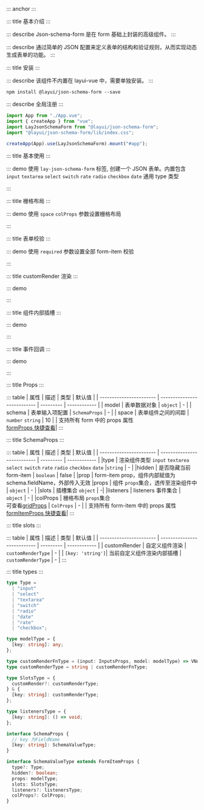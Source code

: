 ::: anchor
:::

::: title 基本介绍
:::

::: describe Json-schema-form 是在 form 基础上封装的高级组件。
:::

::: describe 通过简单的 JSON 配置来定义表单的结构和验证规则，从而实现动态生成表单的功能。
:::

::: title 安装
:::

::: describe 该组件不内置在 layui-vue 中，需要单独安装。
:::

```
npm install @layui/json-schema-form --save
```

::: describe 全局注册
:::

```js
import App from "./App.vue";
import { createApp } from "vue";
import LayJsonSchemaForm from "@layui/json-schema-form";
import "@layui/json-schema-form/lib/index.css";

createApp(App).use(LayJsonSchemaForm).mount("#app");
```

::: title 基本使用
:::

::: demo 使用 `lay-json-schema-form` 标签, 创建一个 JSON 表单。内置包含 `input` `textarea` `select` `switch` `rate` `radio` `checkbox` `date` 通用 type 类型

<template>
  <lay-json-schema-form :model="form" :schema="schema1" ></lay-json-schema-form>
  <lay-button type="primary" @click="submit1">提交</lay-button>
</template>

<script setup>
import { ref, reactive } from 'vue';
import { layer } from '@layui/layer-vue'

const form = reactive({
  name: '凡凡',
  password: '',
  like: '',
  textarea: '',
  switch: true,
  date: '',
  rate: 0,
  radio: 0,
  checkbox: [0]
})

const schema1 = reactive({
  name: {
    label: '姓名',
    type: 'input',
    props: {
      type: 'text',
      placeholder: '请输入姓名',
    }
  },
  password: {
    label: '密码',
    type: 'input',
    props: {
      autocomplete: "off",
      type: 'password',
      placeholder: '请输入密码',
    }
  },
  like: {
    label: '爱好',
    type: 'select',
    props: {
      options: [
        { label: '唱', value: '1' },
        { label: '跳', value: '2' },
        { label: 'rap', value: '3' },
        { label: '篮球', value: '4' }
      ],
      placeholder: '请选择爱好',
    }
  },
  remark: {
    label: '备注',
    type: 'textarea',
    props: {
      placeholder: '请输入备注',
    }
  },
  switch: {
    label: '备注',
    type: 'switch',
    props: {
    }
  },
  rate: {
    label: '评分',
    type: 'rate',
    props: {
    }
  },
  date: {
    label: '日期-date',
    type: 'date',
    props: {
      type: 'date'
    }
  },
  date1: {
    label: '日期-datetime',
    type: 'date',
    props: {
      type: 'datetime'
    }
  },
  radio: {
    label: '单选',
    type: 'radio',
    props: {
      options: [
        {
          label: "运动",
          value: 0,
        },
        {
          label: "编码",
          value: 1,
        },
        {
          label: "运动",
          value: 2,
        },
      ],
    }
  },
  radio1: {
    label: '单选-button',
    type: 'radio',
    props: {
      button: true,
      options: [
        {
          label: "运动",
          value: 0,
        },
        {
          label: "编码",
          value: 1,
        },
        {
          label: "运动",
          value: 2,
        },
      ],
    }
  },
  checkbox: {
    label: '多选',
    type: 'checkbox',
    props: {
      options: [
        {
          label: "运动",
          value: 0,
          skin: "primary"
        },
        {
          label: "编码",
          value: 1,
        },
        {
          label: "运动",
          value: 2,
        },
      ],
    }
  },
})


const submit1 = () => {
  layer.msg(`${JSON.stringify(form)}`, { time: 2000 });
}
</script>

:::

::: title 栅格布局
:::

::: demo 使用 `space` `colProps` 参数设置栅格布局

<template>
  <lay-json-schema-form :space="space" :schema="schema2"></lay-json-schema-form>
</template>

<script setup>
import {ref, reactive} from 'vue'

const space = ref(20)

const schema2 = reactive({
  text1: {
    label: '栅格布局12',
    type: 'input',
    props: {
      type: 'text',
      placeholder: '请输入姓名',
    },
    colProps: {
      md: 12
    }
  },
  text2: {
    label: '栅格布局12',
    type: 'input',
    props: {
      type: 'text',
      placeholder: '请输入姓名',
    },
    colProps: {
      md: 12
    }
  },
  text3: {
    label: '栅格布局6',
    type: 'input',
    props: {
      type: 'text',
      placeholder: '请输入姓名',
    },
    colProps: {
      md: 6
    }
  },
  text4: {
    label: '栅格布局6',
    type: 'input',
    props: {
      type: 'text',
      placeholder: '请输入姓名',
    },
    colProps: {
      md: 6
    }
  },
  text5: {
    label: '栅格布局6',
    type: 'input',
    props: {
      type: 'text',
      placeholder: '请输入姓名',
    },
    colProps: {
      md: 6
    }
  },
  text6: {
    label: '栅格布局6',
    type: 'input',
    props: {
      type: 'text',
      placeholder: '请输入姓名',
    },
    colProps: {
      md: 6
    }
  },
})

</script>

:::

::: title 表单校验
:::

::: demo 使用 `required` 参数设置全部 form-item 校验

<template>
  <lay-json-schema-form ref="formRef3" :model="form3" :schema="schema3" required></lay-json-schema-form>
   <div style="text-align: center">
    <lay-button @click="submit3" type="primary">提交</lay-button>
    <lay-button @click="reset3">重置表单</lay-button>
    <lay-button @click="clear3">清除校验</lay-button>
  </div>
</template>

<script setup>
import {ref, reactive} from 'vue'
const formRef3 = ref()

const form3 = reactive({
  name: '',
  password: '',
})

const schema3 = reactive({
  name: {
    label: '姓名',
    type: 'input',
    props: {
      type: 'text',
      placeholder: '请输入姓名',
    }
  },
  password: {
    label: '密码',
    type: 'input',
    props: {
      type: 'password',
      autocomplete: "off",
      placeholder: '请输入密码',
    }
  },
})

const submit3 = () => {
  formRef3.value.validate()
}

const reset3 = () => {
  formRef3.value.resetFields()
}

const clear3 = () => {
  formRef3.value.clearValidate()
}
</script>

:::

::: title customRender 渲染
:::

::: demo

<template>
  <lay-json-schema-form :model="form4" :schema="schema4">
    <template #string="{schemaValue, model}">
      <lay-input>
        <template #suffix>
          input后置插槽
        </template>
      </lay-input>
    </template>
  </lay-json-schema-form>
</template>

<script setup>
import {ref, reactive, h} from 'vue'

const form4 = reactive({
  customRender1: 'string'
})

const schema4 = reactive({
  customRender1: {
    label: '参数为string',
    slots: {
      customRender: 'string'
    }
  },
  customRender2: {
    label: '参数为function',
    slots: {
      customRender: (schemaValue, model) => h('div', {style: 'height: 200px;background-color: var(--button-primary-background-color);'}, [h('p', {}, 'schemaValue: ' + JSON.stringify(schemaValue)), h('p', {}, 'model: ' + JSON.stringify(model))])
    }
  },
  
})

</script>

:::

::: title 组件内部插槽
:::

::: demo

<template>
  <lay-json-schema-form :model="form7" :schema="schema7">
    <template #inputPrepend="{ disabled }">
      disabled: {{ disabled }} input前置插槽
    </template>
    <template #inputSuffix> input后置插槽 </template>
    <template #selectHeader>
      <div style="padding: 10px">
        <lay-checkbox
          v-model="checkboxValue"
          skin="primary"
          :isIndeterminate="isIndeterminate"
          @change="hanldeChange"
          value="1"
          >全选</lay-checkbox
        >
      </div>
    </template>
  </lay-json-schema-form>
</template>

<script setup>
import { ref, reactive, h, watch } from "vue";

const checkboxValue = ref(false);
const isIndeterminate = ref(false);

const form7 = reactive({
  test1: "string",
  select: [],
});

const schema7 = reactive({
  test1: {
    label: "输入框插槽",
    type: "input",
    slots: {
      prepend: "inputPrepend",
      suffix: (schemaValue, model) => {
        return h("div", { style: { color: "red" } }, "123");
      },
    },
    props: {
      disabled: true,
      type: "text",
    },
  },
  select: {
    label: "下拉框插槽",
    type: "select",
    slots: {
      header: "selectHeader",
    },
    props: {
      multiple: true,
      options: [
        { label: "唱", value: "1" },
        { label: "跳", value: "2" },
        { label: "rap", value: "3" },
        { label: "篮球", value: "4" },
      ],
    },
  },
});

watch(
  () => form7.select,
  (val) => {
    console.log(val, "val>>");

    if (val.length === 0) {
      checkboxValue.value = false;
      isIndeterminate.value = false;
    } else if (val.length === 4) {
      checkboxValue.value = true;
      isIndeterminate.value = false;
    } else {
      checkboxValue.value = true;
      isIndeterminate.value = true;
    }
  }
);

const hanldeChange = (v) => {
  isIndeterminate.value = false;
  if (v) {
    form7.select = ["1", "2", "3", "4"];
  } else {
    form7.select = [];
  }
};
</script>

:::

::: title 事件回调
:::

::: demo

<template>
  model: {{form5}}
  <lay-json-schema-form label-width="200" :model="form5" :schema="schema5" />
</template>

<script setup>
import {ref, reactive} from 'vue'

const form5 = reactive({
  input: '',
  select: ''
})

const schema5 = reactive({
  input: {
    label: '输入框-input事件',
    type: 'input',
    props: {
      type: 'text',
    },
    listeners: {
      onInput: (v) => {
        console.log(v, 'input')
      }
    }
  },
  select: {
    label: 'select-change事件',
    type: 'select',
    props: {
      options: [
        {
          label: '唱',
          value: '1'
        },
        {
          label: '跳',
          value: '2'
        },
        {
          label: 'rep',
          value: '3'
        },
        {
          label: '篮球',
          value: '4'
        }
      ],
    },
    listeners: {
      onChange: (v) => {
        console.log(v, 'select-change')
      }
    }
  }
})

</script>

:::

::: title Props
:::

::: table
| 属性 | 描述 | 类型 | 默认值 |
| ----------------------- | --------------------------- | --------- | ------------ |
| model | 表单数据对象 | `object` | - |
| schema | 表单输入项配置 | `SchemaProps` | - |
| space | 表单组件之间的间距 | `number` `string` | 10 |
| 支持所有 form 中的 props 属性<br>[formProps 快捷查看](http://www.layui-vue.com/zh-CN/components/form)|
:::

::: title SchemaProps
:::

::: table
| 属性 | 描述 | 类型 | 默认值 |
| ----------------------- | --------------------------- | --------- | ------------ |
|type | 渲染组件类型 `input` `textarea` `select` `switch` `rate` `radio` `checkbox` `date` |`string` | - |
|hidden | 是否隐藏当前 form-item | `boolean` | false |
|prop | form-item prop，组件内部赋值为 schema.fieldName，外部传入无效
|props | 组件 `props`集合，透传至渲染组件中 | `object` | - |
|slots | 插槽集合 `object` | -|
|listeners | listeners 事件集合 | `object` | - |
|colProps | 栅格布局 `props`集合<br>可查看[gridProps](http://www.layui-vue.com/zh-CN/components/grid) | `ColProps` | - |
| 支持所有 form-item 中的 props 属性<br>[formItemProps 快捷查看](http://www.layui-vue.com/zh-CN/components/formItem)|
:::

::: title slots
:::

::: table
| 属性 | 描述 | 类型 | 默认值 |
| ----------------------- | --------------------------- | --------- | ------------ |
| customRender | 自定义组件渲染 | `customRenderType` | - |
| `[key: 'string']`| 当前自定义组件渲染内部插槽 | `customRenderType` | - |
:::

::: title types
:::

```ts
type Type =
  | "input"
  | "select"
  | "textarea"
  | "switch"
  | "radio"
  | "date"
  | "rate"
  | "checkbox";

type modelType = {
  [key: string]: any;
};

type customRenderFnType = (input: InputsProps, model: modelType) => VNode;
type customRenderType = string | customRenderFnType;

type SlotsType = {
  customRender?: customRenderType;
} & {
  [key: string]: customRenderType;
};

type listenersType = {
  [key: string]: () => void;
};

interface SchemaProps {
  // key 为FieldName
  [key: string]: SchemaValueType;
}

interface SchemaValueType extends FormItemProps {
  type?: Type;
  hidden?: boolean;
  props: modelType;
  slots: SlotsType;
  listeners?: listenersType;
  colProps?: ColProps;
}
```
